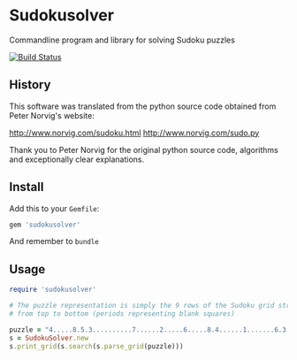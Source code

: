 Sudokusolver
============

Commandline program and library for solving Sudoku puzzles

[![Build Status](https://travis-ci.org/kaspergrubbe/sudokusolver.svg?branch=master)](https://travis-ci.org/kaspergrubbe/sudokusolver)

## History

This software was translated from the python source code
obtained from Peter Norvig's website:

http://www.norvig.com/sudoku.html
http://www.norvig.com/sudo.py

Thank you to Peter Norvig for the original python source code,
algorithms and exceptionally clear explanations.

## Install

Add this to your `Gemfile`:

```ruby
gem 'sudokusolver'
```

And remember to `bundle`

## Usage

```ruby
require 'sudokusolver'

# The puzzle representation is simply the 9 rows of the Sudoku grid stringed together
# from top to bottom (periods representing blank squares)

puzzle = "4.....8.5.3..........7......2.....6.....8.4......1.......6.3.7.5..2.....1.4......"
s = SudokuSolver.new
s.print_grid(s.search(s.parse_grid(puzzle)))
```

